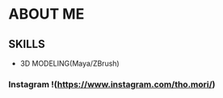# ABOUT ME
## SKILLS 
- 3D MODELING(Maya/ZBrush)
### Instagram !(https://www.instagram.com/tho.mori/)
